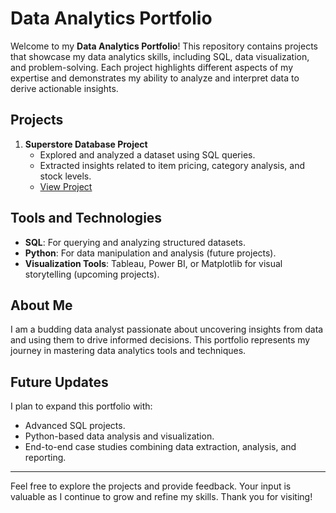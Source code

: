 # Data Analytics Portfolio

Welcome to my **Data Analytics Portfolio**! This repository contains projects that showcase my data analytics skills, including SQL, data visualization, and problem-solving. Each project highlights different aspects of my expertise and demonstrates my ability to analyze and interpret data to derive actionable insights.

## Projects

1. **Superstore Database Project**
   - Explored and analyzed a dataset using SQL queries.
   - Extracted insights related to item pricing, category analysis, and stock levels.
   - [View Project](https://github.com/Rico08/Data-Analytics-Portfolio/blob/34269c83f8aa3a93a5140d01374aa372e8fe954f/Superstore%20Database)


## Tools and Technologies

- **SQL**: For querying and analyzing structured datasets.
- **Python**: For data manipulation and analysis (future projects).
- **Visualization Tools**: Tableau, Power BI, or Matplotlib for visual storytelling (upcoming projects).

## About Me

I am a budding data analyst passionate about uncovering insights from data and using them to drive informed decisions. This portfolio represents my journey in mastering data analytics tools and techniques.

## Future Updates

I plan to expand this portfolio with:
- Advanced SQL projects.
- Python-based data analysis and visualization.
- End-to-end case studies combining data extraction, analysis, and reporting.

---

Feel free to explore the projects and provide feedback. Your input is valuable as I continue to grow and refine my skills. Thank you for visiting!
